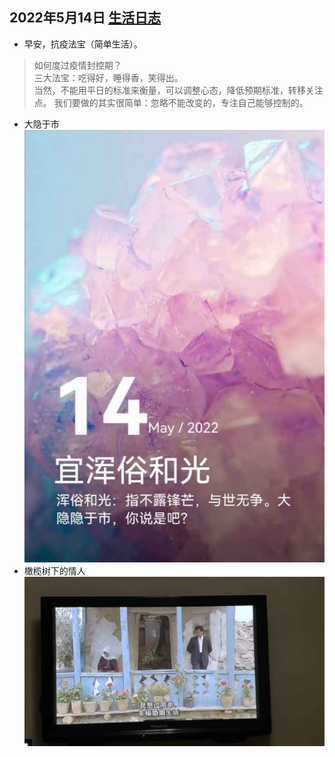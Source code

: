 ## 2022年5月14日  [生活日志](../life.md)
- 早安，抗疫法宝（简单生活）。 
>  如何度过疫情封控期？  
  三大法宝：吃得好，睡得香，笑得出。  
  当然，不能用平日的标准来衡量，可以调整心态，降低预期标准，转移关注点。
> 我们要做的其实很简单：忽略不能改变的，专注自己能够控制的。
> 
- 大隐于市
![](../img/20220514.jpg)
- 橄榄树下的情人
![](../img/20220514a.jpg)
